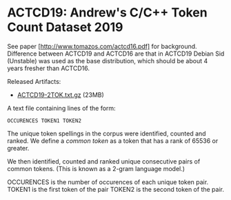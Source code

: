 # ACTCD19: Andrew's C/C++ Token Count Dataset 2019

See paper [http://www.tomazos.com/actcd16.pdf] for background.  Difference between ACTCD19 and ACTCD16 are that in ACTCD19 Debian Sid (Unstable) was used as the base distribution, which should be about 4 years fresher than ACTCD16.

Released Artifacts:

- [ACTCD19-2TOK.txt.gz](https://github.com/tomazos/actcd19/raw/master/ACTCD19-2TOK.txt.gz) (23MB)

A text file containing lines of the form:

    OCCURENCES TOKEN1 TOKEN2

The unique token spellings in the corpus were identified, counted and ranked.  We define a *common token* as a token that has a rank of 65536 or greater.

We then identified, counted and ranked unique consecutive pairs of common tokens.  (This is known as a 2-gram language model.)

OCCURENCES is the number of occurences of each unique token pair.
TOKEN1 is the first token of the pair
TOKEN2 is the second token of the pair.



